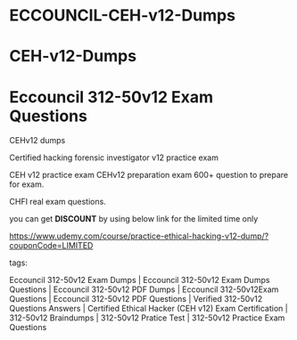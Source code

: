 # ECCOUNCIL-CEH-v12-Dumps
# CEH-v12-Dumps
# Eccouncil 312-50v12 Exam Questions
CEHv12 dumps

Certified hacking forensic investigator v12 practice exam

CEH v12 practice exam 
CEHv12 preparation exam 600+ question to prepare for exam.

CHFI real exam questions.

you can get **DISCOUNT** by using below link for the limited time only

https://www.udemy.com/course/practice-ethical-hacking-v12-dump/?couponCode=LIMITED 

tags:

Eccouncil 312-50v12 Exam Dumps | Eccouncil 312-50v12 Exam Dumps Questions | Eccouncil 312-50v12 PDF Dumps | Eccouncil 312-50v12Exam Questions | Eccouncil 312-50v12 PDF Questions | Verified 312-50v12 Questions Answers | Certified Ethical Hacker (CEH v12) Exam Certification | 312-50v12 Braindumps | 312-50v12 Pratice Test | 312-50v12 Practice Exam Questions


